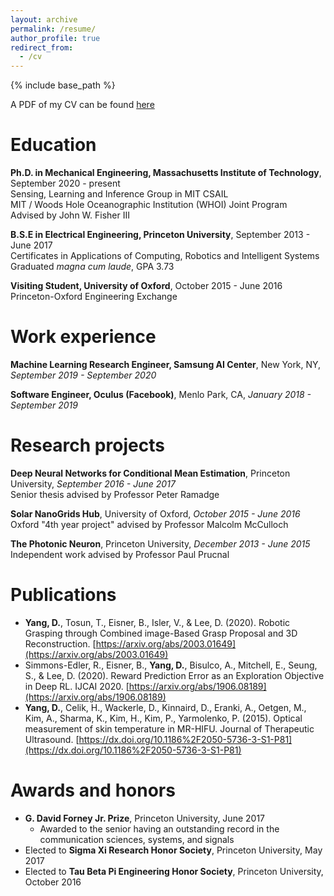 ```yaml
---
layout: archive
permalink: /resume/
author_profile: true
redirect_from:
  - /cv
---
```


{% include base_path %}

A PDF of my CV can be found [here](https://drive.google.com/file/d/1LedvDs3hKq6c-TE_73zCfte-vFLLgmGW/view?usp=sharing)

# Education
**Ph.D. in Mechanical Engineering, Massachusetts Institute of Technology**, September 2020 - present  
Sensing, Learning and Inference Group in MIT CSAIL  
MIT / Woods Hole Oceanographic Institution (WHOI) Joint Program  
Advised by John W. Fisher III  

**B.S.E in Electrical Engineering, Princeton University**, September 2013 - June 2017  
Certificates in Applications of Computing, Robotics and Intelligent Systems  
Graduated *magna cum laude*, GPA 3.73

**Visiting Student, University of Oxford**, October 2015 - June 2016  
Princeton-Oxford Engineering Exchange


# Work experience
**Machine Learning Research Engineer, Samsung AI Center**, New York, NY, *September 2019 - September 2020*

**Software Engineer, Oculus (Facebook)**, Menlo Park, CA, *January 2018 - September 2019*

# Research projects
**Deep Neural Networks for Conditional Mean Estimation**, Princeton University, *September 2016 - June 2017*  
Senior thesis advised by Professor Peter Ramadge

**Solar NanoGrids Hub**, University of Oxford, *October 2015 - June 2016*  
Oxford "4th year project" advised by Professor Malcolm McCulloch

**The Photonic Neuron**, Princeton University, *December 2013 - June 2015*  
Independent work advised by Professor Paul Prucnal


# Publications
* **Yang, D.**, Tosun, T., Eisner, B., Isler, V., & Lee, D. (2020). Robotic Grasping through Combined image-Based Grasp Proposal and 3D Reconstruction. [https://arxiv.org/abs/2003.01649](https://arxiv.org/abs/2003.01649)
* Simmons-Edler, R., Eisner, B., **Yang, D.**, Bisulco, A., Mitchell, E., Seung, S., & Lee, D. (2020). Reward Prediction Error as an Exploration Objective in Deep RL. IJCAI 2020. [https://arxiv.org/abs/1906.08189](https://arxiv.org/abs/1906.08189)
* **Yang, D.**, Celik, H., Wackerle, D., Kinnaird, D., Eranki, A., Oetgen, M., Kim, A., Sharma, K., Kim, H., Kim, P., Yarmolenko, P. (2015). Optical measurement of skin temperature in MR-HIFU. Journal of Therapeutic Ultrasound. [https://dx.doi.org/10.1186%2F2050-5736-3-S1-P81](https://dx.doi.org/10.1186%2F2050-5736-3-S1-P81)  

# Awards and honors
* **G. David Forney Jr. Prize**, Princeton University, June 2017
  * Awarded to the senior having an outstanding record in the communication
sciences, systems, and signals
* Elected to **Sigma Xi Research Honor Society**, Princeton University, May 2017
* Elected to **Tau Beta Pi Engineering Honor Society**, Princeton University, October 2016

